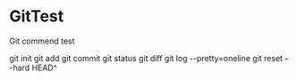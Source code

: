 # GitTest
 Git commend test

git init
git add
git commit
git status
git diff
git log --pretty=oneline
git reset --hard HEAD^
